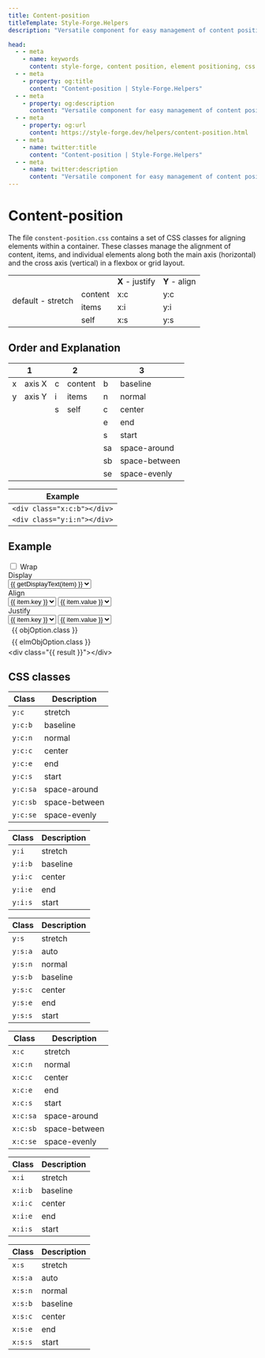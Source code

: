 ```yaml
---
title: Content-position
titleTemplate: Style-Forge.Helpers
description: "Versatile component for easy management of content positioning in web apps."

head:
  - - meta
    - name: keywords
      content: style-forge, content position, element positioning, css positioning, styling, web development, frontend, responsive
  - - meta
    - property: og:title
      content: "Content-position | Style-Forge.Helpers"
  - - meta
    - property: og:description
      content: "Versatile component for easy management of content positioning in web apps."
  - - meta
    - property: og:url
      content: https://style-forge.dev/helpers/content-position.html
  - - meta
    - name: twitter:title
      content: "Content-position | Style-Forge.Helpers"
  - - meta
    - name: twitter:description
      content: "Versatile component for easy management of content positioning in web apps."
---
```


# Content-position

The file `constent-position.css` contains a set of CSS classes for aligning elements within a container. These classes manage the alignment of content, items, and individual elements along both the main axis (horizontal) and the cross axis (vertical) in a flexbox or grid layout.

<table class="table">
  <tbody>
    <tr><td rowspan="4">default - stretch</td><td></td><td><strong>X</strong> - justify</td><td><strong>Y</strong> - align</td></tr>
    <tr><td>content</td><td>x:c</td><td>y:c</td></tr>
    <tr><td>items</td><td>x:i</td><td>y:i</td></tr>
    <tr><td>self</td><td>x:s</td><td>y:s</td></tr>
  </tbody>
</table>

## Order and Explanation

<div class="tables d:f wrap">
  <table class="table">
    <thead>
      <tr>
        <th colspan="2">1</th>
        <th colspan="2">2</th>
        <th colspan="2">3</th>
      </tr>
    </thead>
    <tbody>
      <tr><td>x</td><td>axis X</td><td>c</td><td>content</td><td>b</td><td>baseline</td></tr>
      <tr><td>y</td><td>axis Y</td><td>i</td><td>items</td><td>n</td><td>normal</td></tr>
      <tr><td></td><td></td><td>s</td><td>self</td><td>c</td><td>center</td></tr>
      <tr><td></td><td></td><td></td><td></td><td>e</td><td>end</td></tr>
      <tr><td></td><td></td><td></td><td></td><td>s</td><td>start</td></tr>
      <tr><td></td><td></td><td></td><td></td><td>sa</td><td>space-around</td></tr>
      <tr><td></td><td></td><td></td><td></td><td>sb</td><td>space-between</td></tr>
      <tr><td></td><td></td><td></td><td></td><td>se</td><td>space-evenly</td></tr>
    </tbody>
  </table>
  <table class="table">
    <thead>
      <tr>
        <th colspan="2">Example</th>
      </tr>
    </thead>
    <tbody>
      <tr><td><code>&lt;div class="x:c:b"&gt;&lt;/div&gt;</code></td></tr>
      <tr><td><code>&lt;div class="y:i:n"&gt;&lt;/div&gt;</code></td></tr>
    </tbody>
  </table>
</div>

## Example

<div class="d:f:y">
  <label class="sf-switch">
    <input v-model="hasWrap" type="checkbox" /> <span>Wrap</span>
  </label>
  <div class="d:f y:i:c">
    <div>
      Display
    </div>
    <select class="sf-select" v-model="hasDisplay">
      <option v-for="item in displays" :value="item" :key="item">{{ getDisplayText(item) }}</option>
    </select>
  </div>
  <div class="d:f y:i:c">
    <div>
      Align
    </div>
    <select class="sf-select" v-model="key" @change="onChange(key, option)">
      <option v-for="item in positions.slice(0, 3)" :value="item.key" :key="item.key">{{ item.key }}</option>
    </select>
    <select class="sf-select" v-model="option">
      <option v-for="item in options" :value="item.value" :key="item.value">{{ item.value }}</option>
    </select>
  </div>
  <div class="d:f y:i:c">
    <div>
      Justify
    </div>
    <select class="sf-select" v-model="elmKey" @change="onChange(elmKey, elmOption)">
      <option v-for="item in positions.slice(3)" :value="item.key" :key="item.key">{{ item.key }}</option>
    </select>
    <select class="sf-select" v-model="elmOption">
      <option v-for="item in elmOptions" :value="item.value" :key="item.value">{{ item.value }}</option>
    </select>
  </div>
  
  <div class="wrapper pos:r">
    <div class="pos:a t l axisX">{{ objOption.class }}</div>
    <div class="pos:a b r axisY">{{ elmObjOption.class }}</div>
    <div :class="['d:' + hasDisplay, 'box', objOption.class, elmObjOption.class, { wrap: hasWrap }]">
      <div :class="['sf-c-black:95']" />
      <div :class="['sf-c-black:95']" />
      <div :class="['sf-c-black:95']" />
    </div>
  </div>
</div>

<highlight lang="html">
&lt;div class="{{ result }}"&gt;&lt;/div&gt;
</highlight>

## CSS classes

<div class="d:f x:c:c wrap">
<table>
<thead>
<tr><th>Class</th><th>Description</th></tr>
</thead>
<tbody>
<tr><td><code>y:c</code></td><td>stretch</td></tr>
<tr><td><code>y:c:b</code></td><td>baseline</td></tr>
<tr><td><code>y:c:n</code></td><td>normal</td></tr>
<tr><td><code>y:c:c</code></td><td>center</td></tr>
<tr><td><code>y:c:e</code></td><td>end</td></tr>
<tr><td><code>y:c:s</code></td><td>start</td></tr>
<tr><td><code>y:c:sa</code></td><td>space-around</td></tr>
<tr><td><code>y:c:sb</code></td><td>space-between</td></tr>
<tr><td><code>y:c:se</code></td><td>space-evenly</td></tr>
</tbody>
</table>
<table>
<thead>
<tr><th>Class</th><th>Description</th></tr>
</thead>
<tbody>
<tr><td><code>y:i</code></td><td>stretch</td></tr>
<tr><td><code>y:i:b</code></td><td>baseline</td></tr>
<tr><td><code>y:i:c</code></td><td>center</td></tr>
<tr><td><code>y:i:e</code></td><td>end</td></tr>
<tr><td><code>y:i:s</code></td><td>start</td></tr>
</tbody>
</table>
<table>
<thead>
<tr><th>Class</th><th>Description</th></tr>
</thead>
<tbody>
<tr><td><code>y:s</code></td><td>stretch</td></tr>
<tr><td><code>y:s:a</code></td><td>auto</td></tr>
<tr><td><code>y:s:n</code></td><td>normal</td></tr>
<tr><td><code>y:s:b</code></td><td>baseline</td></tr>
<tr><td><code>y:s:c</code></td><td>center</td></tr>
<tr><td><code>y:s:e</code></td><td>end</td></tr>
<tr><td><code>y:s:s</code></td><td>start</td></tr>
</tbody>
</table>

<table>
<thead>
<tr><th>Class</th><th>Description</th></tr>
</thead>
<tbody>
<tr><td><code>x:c</code></td><td>stretch</td></tr>
<tr><td><code>x:c:n</code></td><td>normal</td></tr>
<tr><td><code>x:c:c</code></td><td>center</td></tr>
<tr><td><code>x:c:e</code></td><td>end</td></tr>
<tr><td><code>x:c:s</code></td><td>start</td></tr>
<tr><td><code>x:c:sa</code></td><td>space-around</td></tr>
<tr><td><code>x:c:sb</code></td><td>space-between</td></tr>
<tr><td><code>x:c:se</code></td><td>space-evenly</td></tr>
</tbody>
</table>
<table>
<thead>
<tr><th>Class</th><th>Description</th></tr>
</thead>
<tbody>
<tr><td><code>x:i</code></td><td>stretch</td></tr>
<tr><td><code>x:i:b</code></td><td>baseline</td></tr>
<tr><td><code>x:i:c</code></td><td>center</td></tr>
<tr><td><code>x:i:e</code></td><td>end</td></tr>
<tr><td><code>x:i:s</code></td><td>start</td></tr>
</tbody>
</table>
<table>
<thead>
<tr><th>Class</th><th>Description</th></tr>
</thead>
<tbody>
<tr><td><code>x:s</code></td><td>stretch</td></tr>
<tr><td><code>x:s:a</code></td><td>auto</td></tr>
<tr><td><code>x:s:n</code></td><td>normal</td></tr>
<tr><td><code>x:s:b</code></td><td>baseline</td></tr>
<tr><td><code>x:s:c</code></td><td>center</td></tr>
<tr><td><code>x:s:e</code></td><td>end</td></tr>
<tr><td><code>x:s:s</code></td><td>start</td></tr>
</tbody>
</table>
</div>

<script setup>
import { ref, computed } from 'vue'; 

import 'style-forge.form/src/var.css';
import 'style-forge.form/src/base.css';
import 'style-forge.form/src/global.css';
import 'style-forge.form/src/pseudo-classes.css';

import 'style-forge.form/src/switch.css';
import 'style-forge.form/src/select.css';

import 'style-forge.colors/src/colors/20/black.css';

const $class = ref(null);

const positions = 
[
  { 
    key: "align-content",
    options: [
      { axis: "y", target: "c", suffix: "", class: "y:c", value: "stretch" },
      { axis: "y", target: "c", suffix: "b", class: "y:c:b", value: "baseline" },
      { axis: "y", target: "c", suffix: "n", class: "y:c:n", value: "normal" },
      { axis: "y", target: "c", suffix: "c", class: "y:c:c", value: "center" },
      { axis: "y", target: "c", suffix: "e", class: "y:c:e", value: "end" },
      { axis: "y", target: "c", suffix: "s", class: "y:c:s", value: "start" },
      { axis: "y", target: "c", suffix: "sa", class: "y:c:sa", value: "space-around" },
      { axis: "y", target: "c", suffix: "sb", class: "y:c:sb", value: "space-between" },
      { axis: "y", target: "c", suffix: "se", class: "y:c:se", value: "space-evenly" },
    ],
  },
  {
    key: "align-items",
    options: [
      { axis: "y", target: "i", suffix: "", class: "y:i", value: "stretch" },
      { axis: "y", target: "i", suffix: "b", class: "y:i:b", value: "baseline" },
      { axis: "y", target: "i", suffix: "c", class: "y:i:c", value: "center" },
      { axis: "y", target: "i", suffix: "e", class: "y:i:e", value: "end" },
      { axis: "y", target: "i", suffix: "s", class: "y:i:s", value: "start" },
    ],
  },
  {
    key: "align-self",
    options: [
      { axis: "y", target: "s", suffix: "", class: "y:s", value: "stretch" },
      { axis: "y", target: "s", suffix: "a", class: "y:s:a", value: "auto" },
      { axis: "y", target: "s", suffix: "n", class: "y:s:n", value: "normal" },
      { axis: "y", target: "s", suffix: "b", class: "y:s:b", value: "baseline" },
      { axis: "y", target: "s", suffix: "c", class: "y:s:c", value: "center" },
      { axis: "y", target: "s", suffix: "e", class: "y:s:e", value: "end" },
      { axis: "y", target: "s", suffix: "s", class: "y:s:s", value: "start" },
    ],
  },
  {
    key: "justify-content",
    options: [
      { axis: "x", target: "c", suffix: "", class: "x:c", value: "stretch" },
      { axis: "x", target: "c", suffix: "n", class: "x:c:n", value: "normal" },
      { axis: "x", target: "c", suffix: "c", class: "x:c:c", value: "center" },
      { axis: "x", target: "c", suffix: "e", class: "x:c:e", value: "end" },
      { axis: "x", target: "c", suffix: "s", class: "x:c:s", value: "start" },
      { axis: "x", target: "c", suffix: "sa", class: "x:c:sa", value: "space-around" },
      { axis: "x", target: "c", suffix: "sb", class: "x:c:sb", value: "space-between" },
      { axis: "x", target: "c", suffix: "se", class: "x:c:se", value: "space-evenly" },
    ],
  },
  {
    key: "justify-items",
    options: [
      { axis: "x", target: "i", suffix: "", class: "x:i", value: "stretch" },
      { axis: "x", target: "i", suffix: "b", class: "x:i:b", value: "baseline" },
      { axis: "x", target: "i", suffix: "c", class: "x:i:c", value: "center" },
      { axis: "x", target: "i", suffix: "e", class: "x:i:e", value: "end" },
      { axis: "x", target: "i", suffix: "s", class: "x:i:s", value: "start" },
    ],
  },
  {
    key: "justify-self",
    options: [
      { axis: "x", target: "s", suffix: "", class: "x:s", value: "stretch" },
      { axis: "x", target: "s", suffix: "a", class: "x:s:a", value: "auto" },
      { axis: "x", target: "s", suffix: "n", class: "x:s:n", value: "normal" },
      { axis: "x", target: "s", suffix: "b", class: "x:s:b", value: "baseline" },
      { axis: "x", target: "s", suffix: "c", class: "x:s:c", value: "center" },
      { axis: "x", target: "s", suffix: "e", class: "x:s:e", value: "end" },
      { axis: "x", target: "s", suffix: "s", class: "x:s:s", value: "start" },
    ],
  },
];

const displays = ['b', 'f', 'g'];
const hasDisplay = ref('f');

const hasWrap = ref(false);

const key = ref(positions[1].key);
const option = ref(positions[1].options[2].value);
const options = computed(() => positions.find(x => x.key === key.value).options);
const objOption = computed(() => options.value.find(x => x.value === option.value) || options.value[0].value);

const elmKey = ref(positions[3].key);
const elmOption = ref(positions[3].options[2].value);
const elmOptions = computed(() => positions.find(x => x.key === elmKey.value).options);
const elmObjOption = computed(() => elmOptions.value.find(x => x.value === elmOption.value) || elmOptions.value[0].value);

const result = computed(() => {
  const wrap = hasWrap.value ? 'wrap' : null;
  return ['d:' + hasDisplay.value, wrap, objOption.value.class, elmObjOption.value.class].filter(x => x).join(' ');
});

function getDisplayText(payload) {
  if (payload === 'b') return 'block';
  if (payload === 'f') return 'flex';
  if (payload === 'g') return 'grid';
}

function onChange(k, o) {
  const i = positions.findIndex(x => x.key === k);
  const opts = positions[i].options;
  if (opts.map(x => x.value).includes(o)) return;
  const mod = i < 3 ? option : elmOption;
  mod.value = opts[0].value;
}
</script>

<style scoped>
.box {
  border: 1px solid var(--vp-c-divider);

  height: 200px;
}

.box > div {
  width: 50px;
  height: 50px;

  box-shadow: inset 0 0 1px;
}

.axisX,
.axisY {
  padding: 0.25em 0.5em;
}

.tables table {
  table-layout: fixed;
}
.table td {
  white-space: nowrap;
}
</style>
